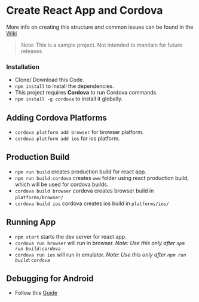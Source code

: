 # Create React App and Cordova

More info on creating this structure and common issues can be found in the [Wiki](https://github.com/sriramrudraraju/create-react-app-and-cordova/wiki/Creating-Structure-for-Create-react-app-and-Cordova)

>Note: This is a sample project. Not intended to manitain for future releases

### Installation
* Clone/ Download this Code.
* `npm install` to install the dependencies.
* This project requires **Cordova** to run Cordova commands.
* `npm install -g cordova` to install it globally.

## Adding Cordova Platforms
* `cordova platform add browser` for browser platform.
* `cordova platform add ios` for ios platform.

## Production Build
* `npm run build` creates production build for react app.
* `npm run build:cordova` creates `www` folder using react production build, which will be used for cordova builds.
* `cordova build browser` cordova creates browser build in `platforms/browser/`
* `cordova build ios` cordova creates ios build in `platforms/ios/`


## Running App
* `npm start` starts the dev server for react app.
* `cordova run browser` will run in browser. *Note: Use this only after `npm run build:cordova`*
* `cordova run ios` will run in emulator. *Note: Use this only after `npm run build:cordova`*

## Debugging for Android
* Follow this [Guide](http://geeklearning.io/apache-cordova-and-remote-debugging-on-android/)
